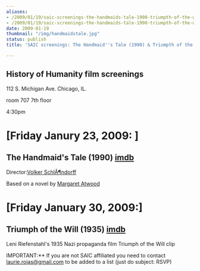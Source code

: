 ```yaml
---
aliases:
- /2009/01/19/saic-screenings-the-handmaids-tale-1990-triumpth-of-the-will-1935
- /2009/01/19/saic-screenings-the-handmaids-tale-1990-triumpth-of-the-will-1935-2
date: 2009-01-19
thumbnail: "/img/handmaidstale.jpg"
status: publish
title: 'SAIC screenings: The Handmaid''s Tale (1990) & Triumpth of the Will (1935)'

---
```


## History of Humanity film screenings

112 S. Michigan Ave. Chicago, IL.


room 707 7th floor


4:30pm

[Friday Janury 23, 2009: ]
===============================================================

The Handmaid's Tale (1990) [imdb](http://www.imdb.com/title/tt0099731/)
---

Director:[Volker SchlÃ¶ndorff](http://www.imdb.com/name/nm0772522/)

Based on a novel by [Margaret Atwood](http://www.imdb.com/name/nm0041194/)

[Friday January 30, 2009:]
===============================================================

Triumph of the Will (1935) [imdb](http://www.imdb.com/title/tt0025913/)
---

Leni Riefenstahl's 1935 Nazi propaganda film Triumph of the Will clip

IMPORTANT:** If you are not SAIC affiliated you need to contact laurie.rojas@gmail.com to be added to a list (just do subject: RSVP)
